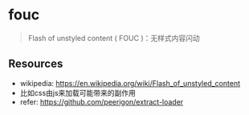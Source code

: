 # fouc

> Flash of unstyled content ( FOUC )：无样式内容闪动

## Resources

* wikipedia: <https://en.wikipedia.org/wiki/Flash_of_unstyled_content>
* 比如css由js来加载可能带来的副作用
* refer: <https://github.com/peerigon/extract-loader>

